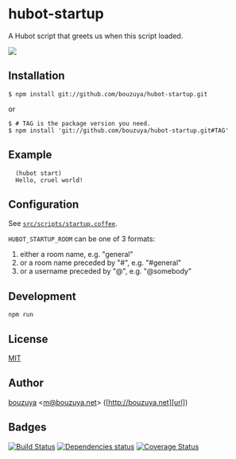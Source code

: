 # hubot-startup

A Hubot script that greets us when this script loaded.

![](http://img.f.hatena.ne.jp/images/fotolife/b/bouzuya/20141006/20141006001533.gif)

## Installation

    $ npm install git://github.com/bouzuya/hubot-startup.git

or

    $ # TAG is the package version you need.
    $ npm install 'git://github.com/bouzuya/hubot-startup.git#TAG'

## Example

      (hubot start)
      Hello, cruel world!

## Configuration

See [`src/scripts/startup.coffee`](src/scripts/startup.coffee).

`HUBOT_STARTUP_ROOM` can be one of 3 formats:
1. either a room name, e.g. "general"
2. or a room name preceded by "#", e.g. "#general"
3. or a username preceded by "@", e.g. "@somebody"

## Development

`npm run`

## License

[MIT](LICENSE)

## Author

[bouzuya][user] &lt;[m@bouzuya.net][mail]&gt; ([http://bouzuya.net][url])

## Badges

[![Build Status][travis-badge]][travis]
[![Dependencies status][david-dm-badge]][david-dm]
[![Coverage Status][coveralls-badge]][coveralls]

[travis]: https://travis-ci.org/bouzuya/hubot-startup
[travis-badge]: https://travis-ci.org/bouzuya/hubot-startup.svg?branch=master
[david-dm]: https://david-dm.org/bouzuya/hubot-startup
[david-dm-badge]: https://david-dm.org/bouzuya/hubot-startup.png
[coveralls]: https://coveralls.io/r/bouzuya/hubot-startup
[coveralls-badge]: https://img.shields.io/coveralls/bouzuya/hubot-startup.svg
[user]: https://github.com/bouzuya
[mail]: mailto:m@bouzuya.net
[url]: http://bouzuya.net
